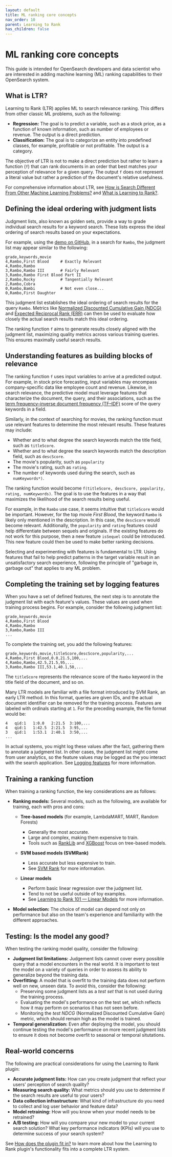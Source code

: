 ```yaml
---
layout: default
title: ML ranking core concepts
nav_order: 10
parent: Learning to Rank
has_children: false
---
```


# ML ranking core concepts

This guide is intended for OpenSearch developers and data scientist who are interested in adding machine learning (ML) ranking capabilities to their OpenSearch system.

## What is LTR?

Learning to Rank (LTR) applies ML to search relevance ranking. This differs from other classic ML problems, such as the following: 

- **Regression:** The goal is to predict a variable, such as a stock price, as a function of known information, such as number of employees or revenue. The output is a direct prediction.
- **Classification:** The goal is to categorize an entity into predefined classes, for example, profitable or not profitable. The output is a category.

The objective of LTR is not to make a direct prediction but rather to learn a function (`f`) that can rank documents in an order that best matches your perception of relevance for a given query. The output `f` does not represent a literal value but rather a prediction of the document's relative usefulness. 

For comprehensive information about LTR, see [How is Search Different From Other Machine Learning Problems?](http://opensourceconnections.com/blog/2017/08/03/search-as-machine-learning-prob/) and [What is Learning to Rank?](http://opensourceconnections.com/blog/2017/02/24/what-is-learning-to-rank/).

## Defining the ideal ordering with judgment lists

Judgment lists, also known as golden sets, provide a way to grade individual search results for a keyword search. These lists express the ideal ordering of search results based on your expectations. 

For example, using the [demo on GitHub](http://github.com/opensearch-project/opensearch-learning-to-rank-base/tree/main/demo/), in a search for `Rambo`, the judgment list may appear similar to the following: 

```
grade,keywords,movie
4,Rambo,First Blood     # Exactly Relevant
4,Rambo,Rambo
3,Rambo,Rambo III       # Fairly Relevant
3,Rambo,Rambo First Blood Part II
2,Rambo,Rocky           # Tangentially Relevant
2,Rambo,Cobra
0,Rambo,Bambi           # Not even close...
0,Rambo,First Daughter
```

This judgment list establishes the ideal ordering of search results for the query `Rambo`. Metrics like [Normalized Discounted Cumulative Gain (NDCG)](https://en.wikipedia.org/wiki/Discounted_cumulative_gain) and [Expected Reciprocal Rank (ERR)](https://dl.acm.org/doi/abs/10.1145/1645953.1646033) can then be used to evaluate how closely the actual search results match this ideal ordering.

The ranking function `f` aims to generate results closely aligned with the judgment list, maximizing quality metrics across various training queries. This ensures maximally useful search results.

## Understanding features as building blocks of relevance

The ranking function `f` uses input variables to arrive at a predicted output. For example, in stock price forecasting, input variables may encompass company-specific data like employee count and revenue. Likewise, in search relevance, the predictive model must leverage features that characterize the document, the query, and their associations, such as the [term frequency–inverse document frequency (TF–IDF)](https://en.wikipedia.org/wiki/Tf%E2%80%93idf) score of the query keywords in a field. 

Similarly, in the context of searching for movies, the ranking function must use relevant features to determine the most relevant results. These features may include:

- Whether and to what degree the search keywords match the title field, such as `titleScore`.
- Whether and to what degree the search keywords match the description field, such as `descScore`.
- The movie's popularity, such as `popularity`
- The movie's rating, such as `rating`.
- The number of keywords used during the search, such as `numKeywords*)`.

The ranking function would become `f(titleScore, descScore, popularity, rating, numKeywords)`. The goal is to use the features in a way that maximizes the likelihood of the search results being useful. 

For example, in the `Rambo` use case, it seems intuitive that `titleScore` would be important. However, for the top movie _First Blood_, the keyword `Rambo` is likely only mentioned in the description. In this case, the `descScore` would become relevant. Additionally, the `popularity` and `rating` features could help differentiate between sequels and originals. If the existing features do not work for this purpose, then a new feature `isSequel` could be introduced. This new feature could then be used to make better ranking decisions.

Selecting and experimenting with features is fundamental to LTR. Using features that fail to help predict patterns in the target variable result in an unsatisfactory search experience, following the principle of "garbage in, garbage out" that applies to any ML problem.

## Completing the training set by logging features

When you have a set of defined features, the next step is to annotate the judgment list with each feature's values. These values are used when training process begins. For example, consider the following judgment list: 

```
grade,keywords,movie
4,Rambo,First Blood
4,Rambo,Rambo
3,Rambo,Rambo III
...
```

To complete the training set, you add the following features:

```
grade,keywords,movie,titleScore,descScore,popularity,...
4,Rambo,First Blood,0.0,21.5,100,...
4,Rambo,Rambo,42.5,21.5,95,...
3,Rambo,Rambo III,53.1,40.1,50,...
```

The `titleScore` represents the relevance score of the `Rambo` keyword in the title field of the document, and so on.

Many LTR models are familiar with a file format introduced by SVM Rank, an early LTR method. In this format, queries are given IDs, and the actual document identifier can be removed for the training process. Features are labeled with ordinals starting at `1`. For the preceding example, the file format would be:

```
4   qid:1   1:0.0   2:21.5  3:100,...
4   qid:1   1:42.5  2:21.5  3:95,...
3   qid:1   1:53.1  2:40.1  3:50,...
...
```

In actual systems, you might log these values after the fact, gathering them to annotate a judgment list. In other cases, the judgment list might come from user analytics, so the feature values may be logged as the you interact with the search application. See [Logging features]({{site.url}}{{site.baseurl}}/search-plugins/ltr/logging-features/) for more information.

## Training a ranking function 

When training a ranking function, the key considerations are as follows: 

- **Ranking models:** Several models, such as the following, are available for training, each with pros and cons:

  - **Tree-based models** (for example, LambdaMART, MART, Random Forests)
    - Generally the most accurate. 
    - Large and complex, making them expensive to train.
    - Tools such as [RankLib](https://sourceforge.net/p/lemur/wiki/RankLib/) and [XGBoost](https://github.com/dmlc/xgboost) focus on tree-based models. 
    
  - **SVM based models (SVMRank)**
    - Less accurate but less expensive to train. 
    - See [SVM Rank](https://www.cs.cornell.edu/people/tj/svm_light/svm_rank.html) for more information.
    
  - **Linear models**
    - Perform basic linear regression over the judgment list.
    - Tend to not be useful outside of toy examples. 
    - See [Learning to Rank 101 — Linear Models](http://opensourceconnections.com/blog/2017/04/01/learning-to-rank-linear-models/) for more information.

- **Model selection:** The choice of model can depend not only on performance but also on the team's experience and familiarity with the different approaches.

## Testing: Is the model any good?  

When testing the ranking model quality, consider the following: 

- **Judgment list limitations:** Judgement lists cannot cover every possible query that a model encounters in the real world. It is important to test the model on a variety of queries in order to assess its ability to generalize beyond the training data. 
- **Overfitting:** A model that is overfit to the training data does not perform well on new, unseen data. To avoid this, consider the following:
  - Preserving some judgment lists as a _test set_ that is not used during the training process.
  - Evaluating the model's performance on the test set, which reflects how it may perform on scenarios it has not seen before.
  - Monitoring the _test NDCG_ (Normalized Discounted Cumulative Gain) metric, which should remain high as the model is trained.
- **Temporal generalization:** Even after deploying the model, you should continue testing the model's performance on more recent judgment lists to ensure it does not become overfit to seasonal or temporal situtations. 

## Real-world concerns

The following are practical considerations for using the Learning to Rank plugin:

- **Accurate judgment lists:** How can you create judgment that reflect your users' perception of search quality?
- **Measuring search quality:** What metrics should you use to determine if the search results are useful to your users?
- **Data collection infrastructure:** What kind of infrastructure do you need to collect and log user behavior and feature data?
- **Model retraining:** How will you know when your model needs to be retrained?
- **A/B testing:** How will you compare your new model to your current search solution? What key performance indicators (KPIs) will you use to determine success of your search system?

See [How does the plugin fit in?]({{site.url}}{{site.baseurl}}/search-plugins/ltr/fits-in/) to learn more about how the Learning to Rank plugin's functionality fits into a complete LTR system.
